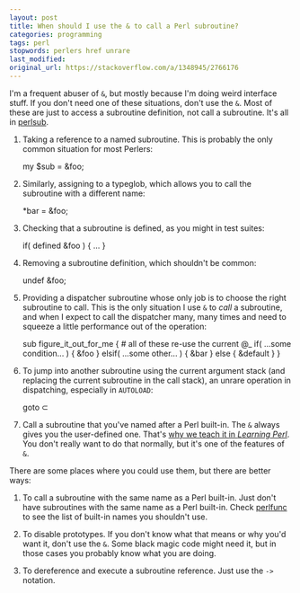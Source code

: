 ```yaml
---
layout: post
title: When should I use the & to call a Perl subroutine?
categories: programming
tags: perl
stopwords: perlers href unrare
last_modified:
original_url: https://stackoverflow.com/a/1348945/2766176
---
```


I'm a frequent abuser of `&`, but mostly because I'm doing weird interface stuff. If you don't need one of these situations, don't use the `&`. Most of these are just to access a subroutine definition, not call a subroutine. It's all in [perlsub](http://perldoc.perl.org/perlsub.html).

1. Taking a reference to a named subroutine. This is probably the only common situation for most Perlers:

	my $sub = \&foo;

2. Similarly, assigning to a typeglob, which allows you to call the subroutine with a different name:

	*bar = \&foo;

3. Checking that a subroutine is defined, as you might in test suites:

	if( defined &foo ) { ... }

4. Removing a subroutine definition, which shouldn't be common:

	undef &foo;

5. Providing a dispatcher subroutine whose only job is to choose the right subroutine to call. This is the only situation I use `&` to *call* a subroutine, and when I expect to call the dispatcher many, many times and need to squeeze a little performance out of the operation:

	sub figure_it_out_for_me {
		# all of these re-use the current @_
		  if( ...some condition... ) { &foo     }
		elsif( ...some other...     ) { &bar     }
		else                          { &default }
		}

6. To jump into another subroutine using the current argument stack (and replacing the current subroutine in the call stack), an unrare operation in dispatching, especially in `AUTOLOAD`:

	goto &sub;

7. Call a subroutine that you've named after a Perl built-in. The `&` always gives you the user-defined one. That's <A href="http://www.learning-perl.com/2013/05/why-we-teach-the-subroutine-ampersand/">why we teach it in <i>Learning Perl</i></a>. You don't really want to do that normally, but it's one of the features of `&`.

There are some places where you could use them, but there are better ways:

1. To call a subroutine with the same name as a Perl built-in. Just don't have subroutines with the same name as a Perl built-in. Check [perlfunc](http://perldoc.perl.org/perlfunc.html) to see the list of built-in names you shouldn't use.

2. To disable prototypes. If you don't know what that means or why you'd want it, don't use the `&`. Some black magic code might need it, but in those cases you probably know what you are doing.

3. To dereference and execute a subroutine reference. Just use the `->` notation.


